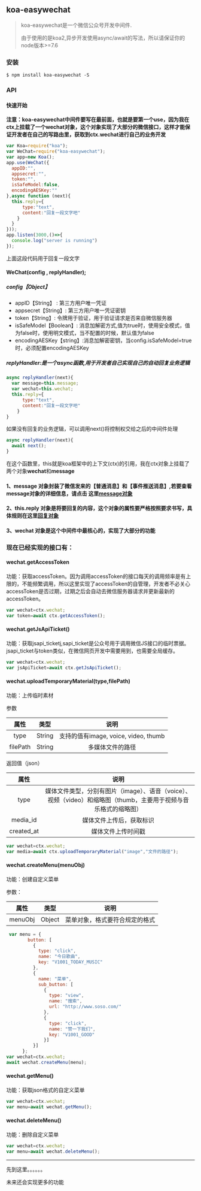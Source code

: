 ## koa-easywechat

> koa-easywechat是一个微信公众号开发中间件.
>
> 由于使用的是koa2,异步开发使用async/await的写法，所以请保证你的node版本>=7.6

### 安装

```shell
$ npm install koa-easywechat -S
```

### API

#### 快速开始

**注意：koa-easywechat中间件要写在最前面，也就是要第一个use，因为我在ctx上挂载了一个wechat对象，这个对象实现了大部分的微信接口，这样才能保证开发者在自己的写路由里，获取到ctx.wechat进行自己的业务开发**

```javascript
var Koa=require("koa");
var WeChat=require("koa-easywechat");
var app=new Koa();
app.use(WeChat({
  appID:"",
  appsecret:"",
  token:"",
  isSafeModel:false,
  encodingAESKey:""
},async function (next){
  this.reply={
      type:"text",
      content:"回复一段文字吧"
    }
  }
}));
app.listen(3000,()=>{
  console.log("server is running")
});
```

上面这段代码用于回复一段文字

#### WeChat(config , replyHandler);

##### config【Object】

- appID【String】 : 第三方用户唯一凭证
- appsecret【String】: 第三方用户唯一凭证密钥
- token【String】: 令牌用于验证，用于验证请求是否来自微信服务器
- isSafeModel【Boolean】: 消息加解密方式,值为true时，使用安全模式，值为false时，使用明文模式，当不配置的时候，默认值为false
- encodingAESKey【string】:消息加解密密钥，当config.isSafeModel=true时，必须配置encodingAESKey

##### replyHandler:是一个async函数,用于开发者自己实现自己的自动回复业务逻辑

```javascript
async replyHandler(next){
  var message=this.message;
  var wechat=this.wechat;
  this.reply={
      type:"text",
      content:"回复一段文字吧"
    }
}
```
如果没有回复的业务逻辑，可以调用next()将控制权交给之后的中间件处理
```javascript
async replyHandler(next){
  await next();
}
```

在这个函数里，this就是koa框架中的上下文(ctx)的引用，我在ctx对象上挂载了两个对象**wechat**和**message**

#### 1、message 对象封装了微信发来的【普通消息】和【事件推送消息】,若要查看message对象的详细信息，请点击 这里[message对象](https://github.com/51ding/koa-easywechat/wiki/message%E5%AF%B9%E8%B1%A1%E5%B1%9E%E6%80%A7%E8%A1%A8)

#### 2、this.reply 对象是将要回复的内容，这个对象的属性要严格按照要求书写，具体规则在这里[回复对象](https://github.com/51ding/koa-easywechat/wiki/this.reply%E5%9B%9E%E5%A4%8D%E5%AF%B9%E8%B1%A1%E8%AF%A6%E7%BB%86%E4%BF%A1%E6%81%AF%E5%8F%8A%E6%A1%88%E4%BE%8B)

#### 3、wechat 对象是这个中间件中最核心的，实现了大部分的功能

### 现在已经实现的接口有：

#### wechat.getAccessToken

​	功能：获取accessToken。因为调用accessToken的接口每天的调用频率是有上限的，不能频繁调用，所以这里实现了accessToken的自管理，开发者不必关心accessToken是否过期，过期之后会自动去微信服务器请求并更新最新的accessToken。

```javascript
var wechat=ctx.wechat;
var token=await ctx.getAccessToken();
```

#### wechat.getJsApiTicket()

​	功能：获取jsapi_ticketj,sapi_ticket是公众号用于调用微信JS接口的临时票据。jsapi_ticket与token类似，在微信网页开发中需要用到，也需要全局缓存。

```javascript
var wechat=ctx.wechat;
var jsApiTicket=await ctx.getJsApiTicket();
```



#### wechat.uploadTemporaryMaterial(type,filePath)

功能：上传临时素材

参数

|    属性    |   类型   |               说明                |
| :------: | :----: | :-----------------------------: |
|   type   | String | 支持的值有image, voice, video, thumb |
| filePath | String |            多媒体文件的路径             |

返回值（json）

|     属性     |                    说明                    |
| :--------: | :--------------------------------------: |
|    type    | 媒体文件类型，分别有图片（image）、语音（voice）、视频（video）和缩略图（thumb，主要用于视频与音乐格式的缩略图） |
|  media_id  |               媒体文件上传后，获取标识               |
| created_at |                媒体文件上传时间戳                 |

```javascript
var wechat=ctx.wechat;
var media=await ctx.uploadTemporaryMaterial("image","文件的路径");
```

#### wechat.createMenu(menuObj)

功能：创建自定义菜单

参数：

|   属性    |   类型   |       说明        |
| :-----: | :----: | :-------------: |
| menuObj | Object | 菜单对象，格式要符合规定的格式 |

```javascript
 var menu = {
        button: [
          {
            type: "click",
            name: "今日歌曲",
            key: "V1001_TODAY_MUSIC"
          },
          {
            name: "菜单",
            sub_button: [
              {
                type: "view",
                name: "搜索",
                url: "http://www.soso.com/"
              },
              {
                type: "click",
                name: "赞一下我们",
                key: "V1001_GOOD"
              }]
          }]
      };
var wechat=ctx.wechat;
await wechat.createMenu(menu);
```



#### wechat.getMenu()

功能：获取json格式的自定义菜单

```javascript
var wechat=ctx.wechat;
var menu=await wechat.getMenu();
```

#### wechat.deleteMenu()

功能：删除自定义菜单

```javascript
var wechat=ctx.wechat;
var menu=await wechat.deleteMenu();
```





-----------------------------------------------------------------------------------------------------------------------------------------------------------

先到这里。。。。。。

未来还会实现更多的功能







































